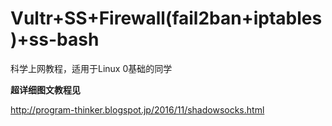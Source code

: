 # Vultr+SS+Firewall(fail2ban+iptables)+ss-bash
科学上网教程，适用于Linux 0基础的同学

**超详细图文教程见**


http://program-thinker.blogspot.jp/2016/11/shadowsocks.html
